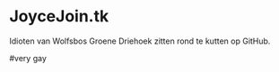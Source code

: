 # JoyceJoin.tk
Idioten van Wolfsbos Groene Driehoek zitten rond te kutten op GitHub.


















































































































































































#very gay
